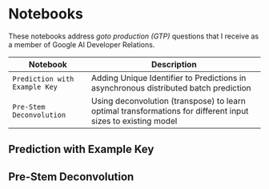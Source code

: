 # Notebooks

These notebooks address *goto production (GTP)* questions that I receive as a member of Google AI Developer Relations. 

| Notebook                              | Description   |
| ------------------------------------- | ------------- |
| `Prediction with Example Key`         | Adding Unique Identifier to Predictions in asynchronous distributed batch prediction |
| `Pre-Stem Deconvolution`              | Using deconvolution (transpose) to learn optimal transformations for different input sizes to existing model |

## Prediction with Example Key


## Pre-Stem Deconvolution
